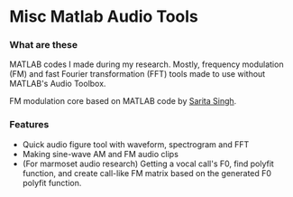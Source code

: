 Misc Matlab Audio Tools
=====
### What are these
MATLAB codes I made during my research. Mostly, frequency modulation (FM) and fast Fourier transformation (FFT) tools made to use without MATLAB's Audio Toolbox.

FM modulation core based on MATLAB code by [Sarita Singh](https://github.com/sritasngh).

### Features
-  Quick audio figure tool with waveform, spectrogram and FFT
-  Making sine-wave AM and FM audio clips
-  (For marmoset audio research) Getting a vocal call's F0, find polyfit function, and create call-like FM matrix based on the generated F0 polyfit function.
